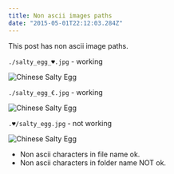 ```yaml
---
title: Non ascii images paths
date: "2015-05-01T22:12:03.284Z"
---
```


This post has non ascii image paths.

`./salty_egg_♥.jpg` - working

![Chinese Salty Egg](./salty_egg_♥.jpg)

`./salty_egg_€.jpg` - working

![Chinese Salty Egg](./salty_egg_€.jpg)

`.♥/salty_egg.jpg` - not working

![Chinese Salty Egg](.♥/salty_egg.jpg)

- Non ascii characters in file name ok.
- Non ascii characters in folder name NOT ok.
